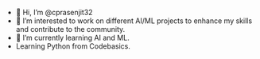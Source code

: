 - 👋 Hi, I’m @cprasenjit32
- 👀 I’m interested to work on different AI/ML projects to enhance my skills and contribute to the community.
- 🌱 I’m currently learning AI and ML.
- Learning Python from Codebasics.



<!---
cprasenjit32/cprasenjit32 is a ✨ special ✨ repository because its `README.md` (this file) appears on your GitHub profile.
You can click the Preview link to take a look at your changes.
--->
